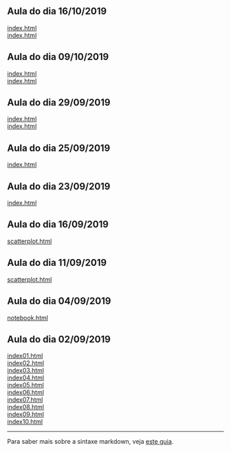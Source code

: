 ## Aula do dia 16/10/2019

[index.html](d3_color/taxa-de-desemprego-nos-eua-em-agosto-de-2016/index.html)<br>
[index.html](d3_color/homicidios-em-fortaleza-em-2012/index.html)<br>


## Aula do dia 09/10/2019

[index.html](d3_network/similar-song-network/index.html)<br>
[index.html](d3_network/les-miserables/index.html)<br>

## Aula do dia 29/09/2019

[index.html](d3_leaflet/d3-com-leaflet/index.html)<br>
[index.html](d3_leaflet/crimes-in-chicago-in-september-of-2019/index.html)<br>

## Aula do dia 25/09/2019

[index.html](d3_crossfilter_2/index.html)<br>


## Aula do dia 23/09/2019

[index.html](d3_crossfilter/d3-com-crossfilter-e-dc-js/index.html)<br>

## Aula do dia 16/09/2019

[scatterplot.html](d3_update/scatterplot.html)<br>

## Aula do dia 11/09/2019

[scatterplot.html](d3_scale/scatterplot.html)<br>

## Aula do dia 04/09/2019

[notebook.html](d3_intro/notebook.html)<br>

## Aula do dia 02/09/2019

[index01.html](basic/index01.html)<br>
[index02.html](basic/index02.html)<br>
[index03.html](basic/index03.html)<br>
[index04.html](basic/index04.html)<br>
[index05.html](basic/index05.html)<br>
[index06.html](basic/index06.html)<br>
[index07.html](basic/index07.html)<br>
[index08.html](basic/index08.html)<br>
[index09.html](basic/index09.html)<br>
[index10.html](basic/index10.html)<br>


---

Para saber mais sobre a sintaxe markdown, veja [este guia](https://guides.github.com/features/mastering-markdown/).
